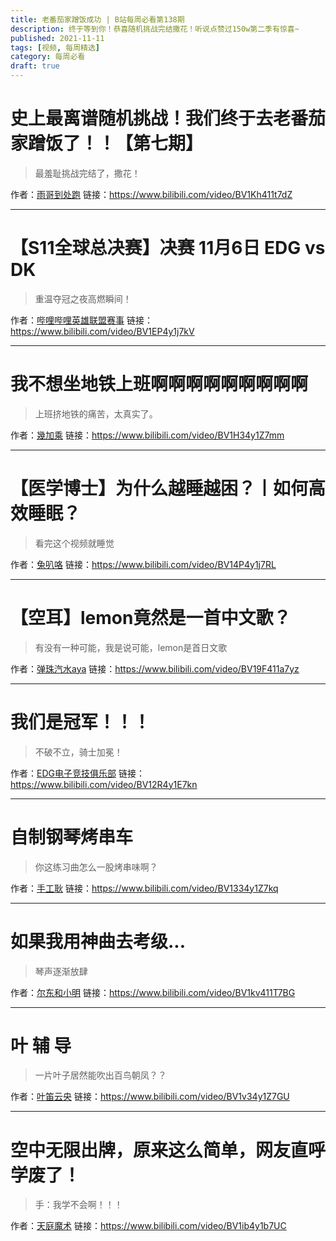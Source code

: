 ```yaml
---
title: 老番茄家蹭饭成功 | B站每周必看第138期
description: 终于等到你！恭喜随机挑战完结撒花！听说点赞过150w第二季有惊喜~
published: 2021-11-11
tags: [视频, 每周精选]
category: 每周必看
draft: true
---
```


# 史上最离谱随机挑战！我们终于去老番茄家蹭饭了！！【第七期】
> 最羞耻挑战完结了，撒花！

作者：[雨哥到处跑](https://space.bilibili.com/147166910)
链接：https://www.bilibili.com/video/BV1Kh411t7dZ

---

# 【S11全球总决赛】决赛 11月6日 EDG vs DK
> 重温夺冠之夜高燃瞬间！

作者：[哔哩哔哩英雄联盟赛事](https://space.bilibili.com/50329118)
链接：https://www.bilibili.com/video/BV1EP4y1j7kV

---

# 我不想坐地铁上班啊啊啊啊啊啊啊啊啊
> 上班挤地铁的痛苦，太真实了。

作者：[幾加乘](https://space.bilibili.com/404216060)
链接：https://www.bilibili.com/video/BV1H34y1Z7mm

---

# 【医学博士】为什么越睡越困？丨如何高效睡眠？
> 看完这个视频就睡觉

作者：[兔叭咯](https://space.bilibili.com/7788379)
链接：https://www.bilibili.com/video/BV14P4y1j7RL

---

# 【空耳】lemon竟然是一首中文歌？
> 有没有一种可能，我是说可能，lemon是首日文歌

作者：[弹珠汽水aya](https://space.bilibili.com/385238031)
链接：https://www.bilibili.com/video/BV19F411a7yz

---

# 我们是冠军！！！
> 不破不立，骑士加冕！

作者：[EDG电子竞技俱乐部](https://space.bilibili.com/31536760)
链接：https://www.bilibili.com/video/BV12R4y1E7kn

---

# 自制钢琴烤串车
> 你这练习曲怎么一股烤串味啊？

作者：[手工耿](https://space.bilibili.com/280793434)
链接：https://www.bilibili.com/video/BV1334y1Z7kq

---

# 如果我用神曲去考级...
> 琴声逐渐放肆

作者：[尔东和小明](https://space.bilibili.com/440544870)
链接：https://www.bilibili.com/video/BV1kv411T7BG

---

# 叶 辅 导
> 一片叶子居然能吹出百鸟朝凤？？

作者：[叶笛云央](https://space.bilibili.com/398107363)
链接：https://www.bilibili.com/video/BV1v34y1Z7GU

---

# 空中无限出牌，原来这么简单，网友直呼学废了！
> 手：我学不会啊！！！

作者：[天庭魔术](https://space.bilibili.com/398567215)
链接：https://www.bilibili.com/video/BV1ib4y1b7UC

